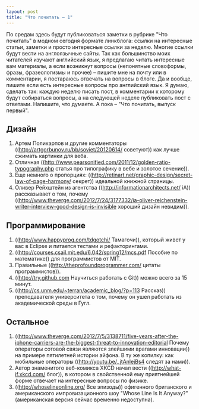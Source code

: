 ```yaml
---
layout: post
title: "Что почитать – 1"
---
```

По средам здесь будут публиковаться заметки в рубрике "Что почитать" в модном сегодня формате линкблога: ссылки на интересные статьи, заметки и просто интересные ссылки за неделю. Многие ссылки будут вести на англоязычные сайты. Так как большинство моих читателей изучают английский язык, я предлагаю читать интересные вам материалы, а если возникнут вопросы (непонятные словоформы, фразы, фразеологизмы и прочее) – пишите мне на почту или в комментарии, я постараюсь отвечать на вопросы в блоге. Да и вообще, пишите если есть интересные вопросы про английский язык. Я думаю, сделать так: каждую неделю писать пост, в комментарии к которому будут собираться вопросы, а на следующей неделе публиковать пост с ответами. Напишите, что думаете. А пока – "Что почитать, выпуск первый".

## Дизайн

1. Артем Поликарпов и другие комментаторы ((http://artgorbunov.ru/bb/soviet/20120614/ советуют)) как лучше сжимать картинки для веба.
2. Отличная ((http://www.pearsonified.com/2011/12/golden-ratio-typography.php статья про типографику в вебе и золотое сечение)).
3. Еще немного о пропорциях: ((http://retinart.net/graphic-design/secret-law-of-page-harmony/ секрет)) идеальной книжной страницы.
4. Оливер Рейхштейн из агентства ((http://informationarchitects.net/ iA)) рассказывает о том, почему ((http://www.theverge.com/2012/7/24/3177332/ia-oliver-reichenstein-writer-interview-good-design-is-invisible хороший дизайн невидим)).

## Программирование

1. ((http://www.happyprog.com/tdgotchi/ Тамагочи)), который живет у вас в Eclipse и питается тестами и рефакторингами.
2. ((http://courses.csail.mit.edu/6.042/spring12/mcs.pdf Пособие по математике)) для программистов от MIT.
3. Правильные ((http://theprofoundprogrammer.com/ цитаты программистов)).
4. ((http://try.github.com Научиться работать с Git)) можно всего за 15 минут.
5. ((http://cs.unm.edu/~terran/academic_blog/?p=113 Рассказ)) преподавателя университета о том, почему он ушел работать из академической среды в Гугл.

## Остальное

1. ((http://www.theverge.com/2012/7/5/3138711/five-years-after-the-iphone-carriers-are-the-biggest-threat-to-innovation-editorial Почему операторы сотовой связи являются злейшими врагами инновации)) на примере пятилетней истории айфона. В ту же копилку: как мобильные операторы ((http://youtu.be/_jtAnlejBs4 следят за нами)).
2. Автор знаменитого веб-комикса XKCD начал вести ((http://what-if.xkcd.com/ блог)), в котором в свойственной ему приятнейшей форме отвечает на интересные вопросы по физике.
3. ((http://whoselineonline.org/ Все эпизоды)) офигенного британского и американского импровизационного шоу "Whose Line Is It Anyway?" (американская версия сейчас временно недоступна).
